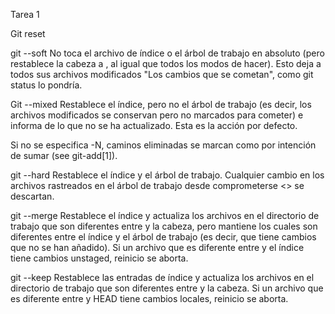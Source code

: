 Tarea 1

Git reset

git --soft
No toca el archivo de índice o el árbol de trabajo en absoluto (pero restablece la cabeza a <commit>, al igual que todos los modos de hacer). Esto deja a todos sus archivos modificados "Los cambios que se cometan", como git status lo pondría.

Git --mixed
Restablece el índice, pero no el árbol de trabajo (es decir, los archivos modificados se conservan pero no marcados para cometer) e informa de lo que no se ha actualizado. Esta es la acción por defecto.

Si no se especifica -N, caminos eliminadas se marcan como por intención de sumar (see git-add[1]).

git --hard
Restablece el índice y el árbol de trabajo. Cualquier cambio en los archivos rastreados en el árbol de trabajo desde comprometerse <> se descartan.

git --merge
Restablece el índice y actualiza los archivos en el directorio de trabajo que son diferentes entre <commit> y la cabeza, pero mantiene los cuales son diferentes entre el índice y el árbol de trabajo (es decir, que tiene cambios que no se han añadido). Si un archivo que es diferente entre <commit> y el índice tiene cambios unstaged, reinicio se aborta.

git --keep
Restablece las entradas de índice y actualiza los archivos en el directorio de trabajo que son diferentes entre <commit> y la cabeza. Si un archivo que es diferente entre <commit> y HEAD tiene cambios locales, reinicio se aborta.


